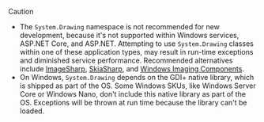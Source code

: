 > [!CAUTION]
> - The `System.Drawing` namespace is not recommended for new development, because it's not supported within Windows services, ASP.NET Core, and ASP.NET. Attempting to use `System.Drawing` classes within one of these application types, may result in run-time exceptions and diminished service performance. Recommended alternatives include [ImageSharp](https://github.com/SixLabors/ImageSharp), [SkiaSharp](https://github.com/mono/SkiaSharp), and [Windows Imaging Components](/windows/desktop/wic/-wic-about-windows-imaging-codec).
> - On Windows, `System.Drawing` depends on the GDI+ native library, which is shipped as part of the OS. Some Windows SKUs, like Windows Server Core or Windows Nano, don't include this native library as part of the OS. Exceptions will be thrown at run time because the library can't be loaded.
